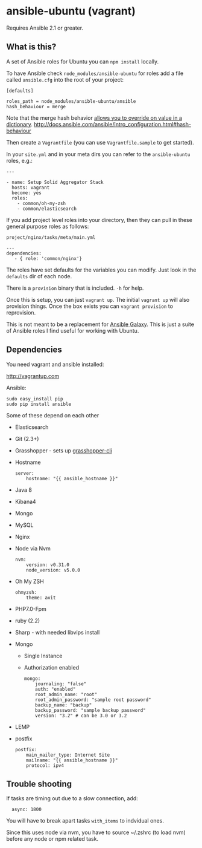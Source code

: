 # ansible-ubuntu (vagrant)

Requires Ansible 2.1 or greater.

## What is this?

A set of Ansible roles for Ubuntu you can `npm install` locally.

To have Ansible check `node_modules/ansible-ubuntu` for roles add a file called `ansible.cfg` into the root of your project:

```
[defaults]

roles_path = node_modules/ansible-ubuntu/ansible
hash_behaviour = merge
```

Note that the merge hash behavior [allows you to override on value in a dictionary](http://stackoverflow.com/a/25131711/186636).
http://docs.ansible.com/ansible/intro_configuration.html#hash-behaviour

Then create a `Vagrantfile` (you can use `Vagrantfile.sample` to get started).

In your `site.yml` and in your meta dirs you can refer to the `ansible-ubuntu` roles, e.g.:

```
---

- name: Setup Solid Aggregator Stack
  hosts: vagrant
  become: yes
  roles:
    - common/oh-my-zsh
    - common/elasticsearch
```

If you add project level roles into your directory, then they can pull in these general purpose roles as follows:

`project/nginx/tasks/meta/main.yml`

```
---
dependencies:
   - { role: 'common/nginx'}
```

The roles have set defaults for the variables you can modify. Just look in the `defaults` dir of each node.

There is a `provision` binary that is included. `-h` for help.

Once this is setup, you can just `vagrant up`. The initial `vagrant up` will also provision things. Once the box exists
you can `vagrant provision` to reprovision.

This is not meant to be a replacement for [Ansible Galaxy](https://galaxy.ansible.com/). This is just a suite of Ansible roles I find useful for working with Ubuntu.

## Dependencies

You need vagrant and ansible installed:

http://vagrantup.com

Ansible:

```
sudo easy_install pip
sudo pip install ansible
```

Some of these depend on each other

* Elasticsearch
* Git (2.3+)
* Grasshopper - sets up [grasshopper-cli](https://github.com/Solid-Interactive/grasshopper-cli)
* Hostname

    ```
    server:
        hostname: "{{ ansible_hostname }}"
    ```

* Java 8
* Kibana4
* Mongo
* MySQL
* Nginx
* Node via Nvm

    ```
    nvm:
        version: v0.31.0
        node_version: v5.0.0
    ```

* Oh My ZSH

    ```
    ohmyzsh:
        theme: avit
    ```

* PHP7.0-Fpm
* ruby (2.2)
* Sharp - with needed libvips install

* Mongo
    * Single Instance
    * Authorization enabled

        ```
        mongo:
            journaling: "false"
            auth: "enabled"
            root_admin_name: "root"
            root_admin_password: "sample root password"
            backup_name: "backup"
            backup_password: "sample backup password"
            version: "3.2" # can be 3.0 or 3.2
        ```

* LEMP
* postfix

    ```
    postfix:
        main_mailer_type: Internet Site
        mailname: "{{ ansible_hostname }}"
        protocol: ipv4
    ```

## Trouble shooting

If tasks are timing out due to a slow connection, add:

```
  async: 1800
```

You will have to break apart tasks `with_items` to indvidual ones.

Since this uses node via nvm, you have to source ~/.zshrc (to load nvm) before any node or npm related task.
